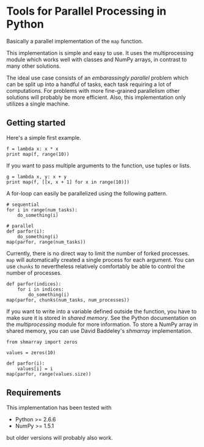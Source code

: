 Tools for Parallel Processing in Python
=======================================

Basically a parallel implementation of the `map` function.

This implementation is simple and easy to use. It uses the multiprocessing module which
works well with classes and NumPy arrays, in contrast to many other solutions.

The ideal use case consists of an *embarassingly parallel* problem which can be
split up into a handful of tasks, each task requiring a lot of computations.
For problems with more fine-grained parallelism other solutions will probably
be more efficient. Also, this implementation only utilizes a single machine.


Getting started
---------------

Here's a simple first example.

	f = lambda x: x * x
	print map(f, range(10))

If you want to pass multiple arguments to the function, use tuples or lists.

	g = lambda x, y: x + y
	print map(f, [[x, x + 1] for x in range(10)])

A for-loop can easily be parallelized using the following pattern.

	# sequential
	for i in range(num_tasks):
		do_something(i)

	# parallel
	def parfor(i):
		do_something(i)
	map(parfor, range(num_tasks))

Currently, there is no direct way to limit the number of forked processes.
`map` will automatically created a single process for each argument. You can
use `chunks` to nevertheless relatively comfortably be able to control the
number of processes.

	def parfor(indices):
		for i in indices:
			do_something(i)
	map(parfor, chunks(num_tasks, num_processes))

If you want to write into a variable defined outside the function, you have to make sure it is
stored in *shared memory*. See the Python documentation on the *multiprocessing* module for more information.
To store a NumPy array in shared memory, you can use David Baddeley's *shmarray* implementation.

	from shmarray import zeros

	values = zeros(10)

	def parfor(i):
		values[i] = i
	map(parfor, range(values.size))


Requirements
------------

This implementation has been tested with

* Python >= 2.6.6
* NumPy >= 1.5.1

but older versions will probably also work.
